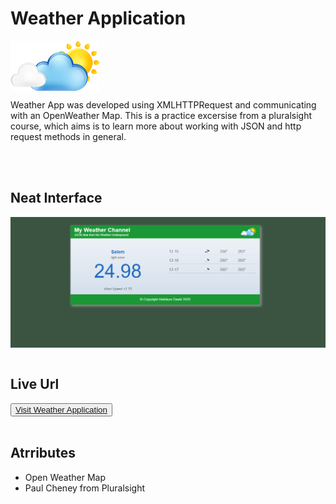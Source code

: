 <h1>Weather Application</h1>
<div class="bg-gray-dark">
    <img src="./images/weatherLogo.png" align="center"/>
    <p>Weather App was developed using XMLHTTPRequest and communicating with an OpenWeather Map. This is a practice excersise from a pluralsight course, which aims is to learn more about working with JSON and http request methods in general.</p>
</div>
<br><br>

<h2>
    Neat Interface
</h2>
<img src="./images/weather-interface.PNG" align="center"/>
<br></br>



<h2>Live Url</h2>
<button class="bg-gray-dark"><a target="_blank" href="https://davidolaoluwa360.github.io/Weather-Application/">Visit Weather Application</a></button>
<br><br>

<h2>Atrributes</h2>
<ul>
    <li>Open Weather Map</li>
    <li>Paul Cheney from Pluralsight</li>
<ul>